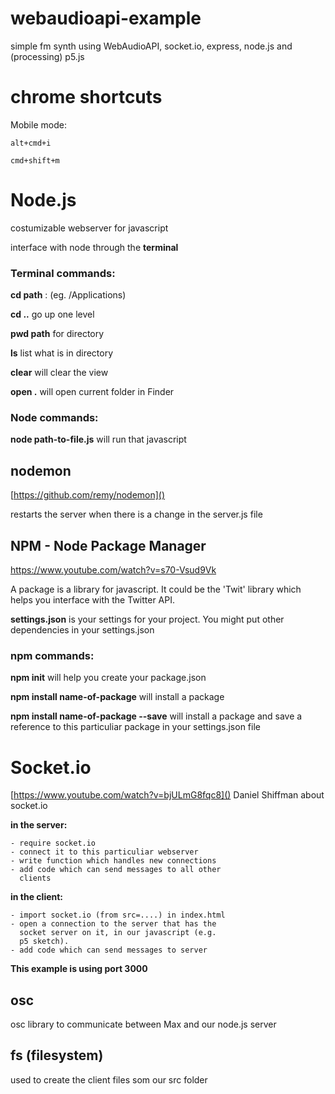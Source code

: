 # webaudioapi-example
simple fm synth using WebAudioAPI, socket.io, express, node.js and (processing) p5.js

# chrome shortcuts

Mobile mode:

 	alt+cmd+i 
 	
 	cmd+shift+m 

# Node.js

costumizable webserver for javascript

interface with node through the **terminal**

### Terminal commands:

**cd path** : (eg. /Applications)

**cd ..** go up one level

**pwd path** for directory

**ls** list what is in directory

**clear** will clear the view

**open .** will open current folder in Finder

### Node commands:

**node path-to-file.js** will run that javascript


## nodemon
[https://github.com/remy/nodemon]()

restarts the server when there is a change in the server.js file

## NPM - Node Package Manager
https://www.youtube.com/watch?v=s70-Vsud9Vk

A package is a library for javascript. It could be the 'Twit' library which helps you interface with the Twitter API. 

**settings.json** is your settings for your project. You might put other dependencies in your settings.json

### npm commands:
**npm init** will help you create your package.json

**npm install name-of-package** will install a package

**npm install name-of-package --save** will install a package and save a reference to this particuliar package in your settings.json file
		

# Socket.io
[https://www.youtube.com/watch?v=bjULmG8fqc8]()
Daniel Shiffman about socket.io

**in the server:**

	- require socket.io
	- connect it to this particuliar webserver
	- write function which handles new connections
	- add code which can send messages to all other 
	  clients
	  
**in the client:**

	- import socket.io (from src=....) in index.html
	- open a connection to the server that has the
	  socket server on it, in our javascript (e.g. 
	  p5 sketch).
	- add code which can send messages to server

**This example is using port 3000**


## osc
osc library to communicate between Max and our node.js server

## fs (filesystem)
used to create the client files som our src folder

